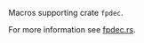 Macros supporting crate `fpdec`.

For more information see [fpdec.rs](https://crates.io/crates/fpdec).
